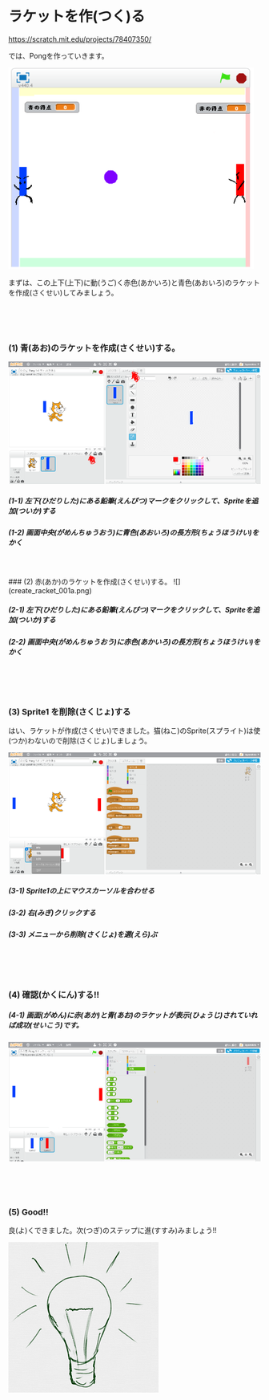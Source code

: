 # ラケットを作(つく)る
https://scratch.mit.edu/projects/78407350/

では、Pongを作っていきます。


![](racket.png)

まずは、この上下(上下)に動(うご)く赤色(あかいろ)と青色(あおいろ)のラケットを作成(さくせい)してみましょう。

<br>
<br>
<br>


### (1) 青(あお)のラケットを作成(さくせい)する。
![](create_racket_001.png)

##### (1-1) 左下(ひだりした)にある鉛筆(えんぴつ)マークをクリックして、Spriteを追加(ついか)する
##### (1-2) 画面中央(がめんちゅうおう)に青色(あおいろ)の長方形(ちょうほうけい)をかく
<br>
<br>
### (2) 赤(あか)のラケットを作成(さくせい)する。
![](create_racket_001a.png)

##### (2-1) 左下(ひだりした)にある鉛筆(えんぴつ)マークをクリックして、Spriteを追加(ついか)する
##### (2-2) 画面中央(がめんちゅうおう)に赤色(あかいろ)の長方形(ちょうほうけい)をかく


<br>
<br>
<br>

### (3) Sprite1 を削除(さくじょ)する
はい、ラケットが作成(さくせい)できました。猫(ねこ)のSprite(スプライト)は使(つか)わないので削除(さくじょ)しましょう。

![](create_racket_002a.png)
##### (3-1) Sprite1の上にマウスカーソルを合わせる
##### (3-2) 右(みぎ)クリックする
##### (3-3) メニューから削除(さくじょ)を選(えら)ぶ


<br>
<br>
<br>

### (4) 確認(かくにん)する!!
##### (4-1) 画面(がめん)に赤(あか)と青(あお)のラケットが表示(ひょうじ)されていれば成功(せいこう)です。

![](create_racket_002c.png)

<br>
<br>
<br>

### (5) Good!!
良(よ)くできました。次(つぎ)のステップに進(すすみ)みましょう!!

![](../good.png)





